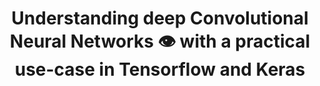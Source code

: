 ---
title: Understanding deep Convolutional Neural Networks 👁 with a practical use-case in Tensorflow and Keras
tags: [Tensorflow,Convolutional Neural Networks]
style: fill
color: warning
description: In this article, I'll go beyond the overall hype you'd encounter in the mass media and present a concrete application of deep learning.
external_url: https://www.ahmedbesbes.com/blog/introduction-to-cnns
---